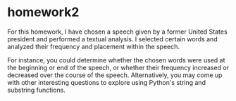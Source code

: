 # homework2
For this homework, I have chosen a speech given by a former United States president and performed a textual analysis. 
I selected certain words and analyzed their frequency and placement within the speech. 

For instance, you could determine whether the chosen words were used at the beginning or end of the speech, 
or whether their frequency increased or decreased over the course of the speech. 
Alternatively, you may come up with other interesting questions to explore using Python's string and substring functions.
